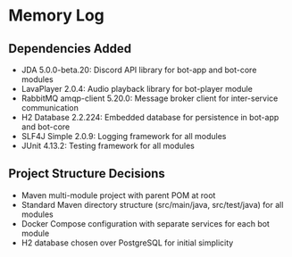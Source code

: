 # Memory Log

## Dependencies Added
- JDA 5.0.0-beta.20: Discord API library for bot-app and bot-core modules
- LavaPlayer 2.0.4: Audio playback library for bot-player module  
- RabbitMQ amqp-client 5.20.0: Message broker client for inter-service communication
- H2 Database 2.2.224: Embedded database for persistence in bot-app and bot-core
- SLF4J Simple 2.0.9: Logging framework for all modules
- JUnit 4.13.2: Testing framework for all modules

## Project Structure Decisions
- Maven multi-module project with parent POM at root
- Standard Maven directory structure (src/main/java, src/test/java) for all modules
- Docker Compose configuration with separate services for each bot module
- H2 database chosen over PostgreSQL for initial simplicity